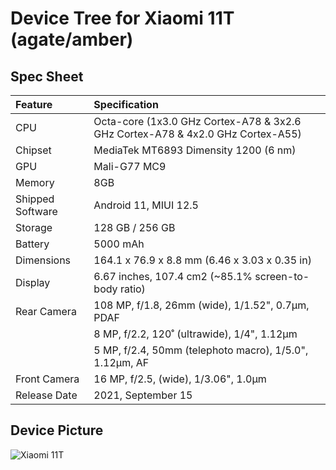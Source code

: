 #  Device Tree for Xiaomi 11T (agate/amber)

## Spec Sheet

| Feature                 | Specification                                                              |
| :---------------------- | :--------------------------------                                          |
| CPU                     | Octa-core (1x3.0 GHz Cortex-A78 & 3x2.6 GHz Cortex-A78 & 4x2.0 GHz Cortex-A55)            |
| Chipset                 | MediaTek MT6893 Dimensity 1200 (6 nm)                                     |
| GPU                     | Mali-G77 MC9                                                                |
| Memory                  |  8GB                                                               |
| Shipped Software        | Android 11, MIUI 12.5                                                        |
| Storage                 | 128 GB / 256 GB                                                             |
| Battery                 | 5000 mAh                                                                   |
| Dimensions              | 164.1 x 76.9 x 8.8 mm (6.46 x 3.03 x 0.35 in)                               |
| Display                 | 6.67 inches, 107.4 cm2 (~85.1% screen-to-body ratio)                       |
| Rear Camera             | 108 MP, f/1.8, 26mm (wide), 1/1.52", 0.7µm, PDAF                           |
|                         | 8 MP, f/2.2, 120˚ (ultrawide), 1/4", 1.12µm                                              |
|                         | 5 MP, f/2.4, 50mm (telephoto macro), 1/5.0", 1.12µm, AF                                    |
| Front Camera            | 16 MP, f/2.5, (wide), 1/3.06", 1.0µm                                       |
| Release Date            | 2021, September 15                                                              |

## Device Picture

![Xiaomi 11T](https://fdn2.gsmarena.com/vv/pics/xiaomi/xiaomi-11t-1.jpg "Xiaomi 11T")